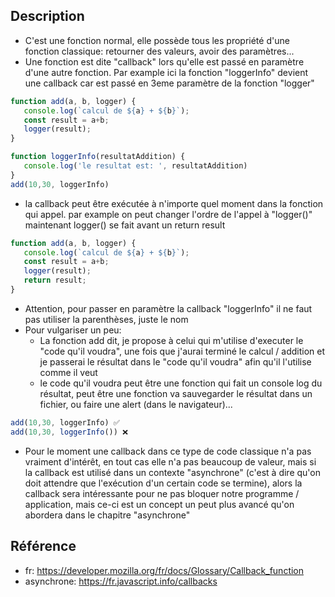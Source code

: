 ## Description


- C'est une fonction normal, elle possède tous les propriété d'une fonction classique: retourner des valeurs, avoir des paramètres...
- Une fonction est dite "callback" lors qu'elle est passé en paramètre d'une autre fonction. Par example ici la fonction "loggerInfo" devient une callback car est passé en 3eme paramètre de la fonction "logger"

```javascript
function add(a, b, logger) {
   console.log(`calcul de ${a} + ${b}`);
   const result = a+b;
   logger(result);
}

function loggerInfo(resultatAddition) {
   console.log('le resultat est: ', resultatAddition)
}
add(10,30, loggerInfo)

```

- la callback peut être exécutée à n'importe quel moment dans la fonction qui appel. par example on peut changer l'ordre de l'appel à "logger()" maintenant logger() se fait avant un return result
```javascript
function add(a, b, logger) {
   console.log(`calcul de ${a} + ${b}`);
   const result = a+b;
   logger(result);
   return result;
}
```

- Attention, pour passer en paramètre la callback "loggerInfo" il ne faut pas utiliser la parenthèses, juste le nom
- Pour vulgariser un peu:
	- La fonction add dit, je propose à celui qui m'utilise d'executer le "code qu'il voudra", une fois que j'aurai terminé le calcul / addition et je passerai le résultat dans le "code qu'il voudra" afin qu'il l'utilise comme il veut
	- le code qu'il voudra peut être une fonction qui fait un console log du résultat, peut être une fonction va sauvegarder le résultat dans un fichier, ou faire une alert (dans le navigateur)...

```javascript
add(10,30, loggerInfo) ✅
add(10,30, loggerInfo()) ❌
```

- Pour le moment une callback dans ce type de code classique n'a pas vraiment d'intérêt, en tout cas elle n'a pas beaucoup de valeur, mais si la callback est utilisé dans un contexte "asynchrone" (c'est à dire qu'on doit attendre que l'exécution d'un certain code se termine), alors la callback sera intéressante pour ne pas bloquer notre programme / application, mais ce-ci est un concept un peut plus avancé qu'on abordera dans le chapitre "asynchrone" 


## Référence

- fr: https://developer.mozilla.org/fr/docs/Glossary/Callback_function
- asynchrone: https://fr.javascript.info/callbacks


